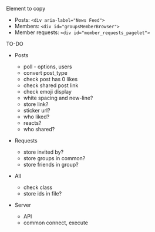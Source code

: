 Element to copy
- Posts: `<div aria-label="News Feed">`
- Members: `<div id="groupsMemberBrowser">`
- Member requests: `<div id="member_requests_pagelet">`

TO-DO

- Posts
  - poll - options, users
  - convert post_type
  - check post has 0 likes
  - check shared post link
  - check emoji display
  - white spacing and new-line?
  - store link?
  - sticker url?
  - who liked?
  - reacts?
  - who shared?

- Requests
  - store invited by?
  - store groups in common?
  - store friends in group?

- All
  - check class
  - store ids in file?

- Server
  - API
  - common connect, execute
